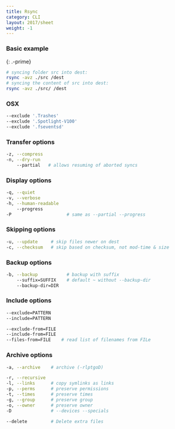 ```yaml
---
title: Rsync
category: CLI
layout: 2017/sheet
weight: -1
---
```


### Basic example
{: .-prime}

```bash
# syncing folder src into dest:
rsync -avz ./src /dest
# syncing the content of src into dest:
rsync -avz ./src/ /dest
```

### OSX

```bash
--exclude '.Trashes'
--exclude '.Spotlight-V100'
--exclude '.fseventsd'
```

### Transfer options

```bash
-z, --compress
-n, --dry-run
    --partial   # allows resuming of aborted syncs
```

### Display options

```bash
-q, --quiet
-v, --verbose
-h, --human-readable
    --progress
-P                     # same as --partial --progress
```

### Skipping options

```bash
-u, --update     # skip files newer on dest
-c, --checksum   # skip based on checksum, not mod-time & size
```

### Backup options

```bash
-b, --backup           # backup with suffix
    --suffix=SUFFIX    # default ~ without --backup-dir
    --backup-dir=DIR
```

### Include options

```bash
--exclude=PATTERN
--include=PATTERN
```

```bash
--exclude-from=FILE
--include-from=FILE
--files-from=FILE    # read list of filenames from FILe
```

### Archive options

```bash
-a, --archive    # archive (-rlptgoD)
```

```bash
-r, --recursive
-l, --links      # copy symlinks as links
-p, --perms      # preserve permissions
-t, --times      # preserve times
-g, --group      # preserve group
-o, --owner      # preserve owner
-D               # --devices --specials
```

```bash
--delete         # Delete extra files
```
